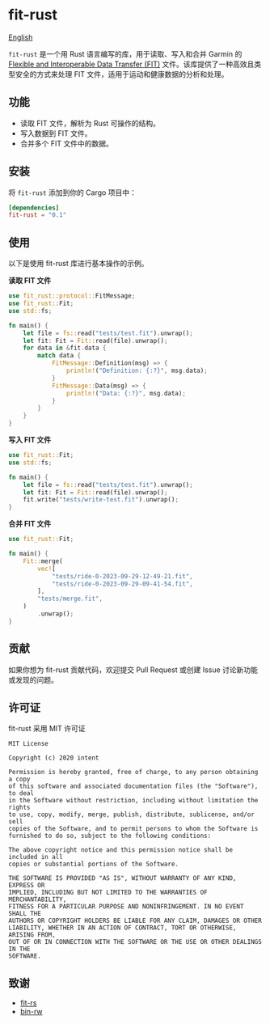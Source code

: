 # fit-rust

[English](./README_zh.md)

`fit-rust` 是一个用 Rust 语言编写的库，用于读取、写入和合并 Garmin 的 [Flexible and Interoperable Data Transfer (FIT)](https://developer.garmin.com/fit/protocol/) 文件。该库提供了一种高效且类型安全的方式来处理 FIT 文件，适用于运动和健康数据的分析和处理。

## 功能

- 读取 FIT 文件，解析为 Rust 可操作的结构。
- 写入数据到 FIT 文件。
- 合并多个 FIT 文件中的数据。

## 安装

将 `fit-rust` 添加到你的 Cargo 项目中：

```toml
[dependencies]
fit-rust = "0.1"
```

## 使用
以下是使用 fit-rust 库进行基本操作的示例。

**读取 FIT 文件**

```rust
use fit_rust::protocol::FitMessage;
use fit_rust::Fit;
use std::fs;

fn main() {
    let file = fs::read("tests/test.fit").unwrap();
    let fit: Fit = Fit::read(file).unwrap();
    for data in &fit.data {
        match data {
            FitMessage::Definition(msg) => {
                println!("Definition: {:?}", msg.data);
            }
            FitMessage::Data(msg) => {
                println!("Data: {:?}", msg.data);
            }
        }
    }
}
```

**写入 FIT 文件**
```rust
use fit_rust::Fit;
use std::fs;

fn main() {
    let file = fs::read("tests/test.fit").unwrap();
    let fit: Fit = Fit::read(file).unwrap();
    fit.write("tests/write-test.fit").unwrap();
}
```

**合并 FIT 文件**
```rust
use fit_rust::Fit;

fn main() {
    Fit::merge(
        vec![
            "tests/ride-0-2023-09-29-12-49-21.fit",
            "tests/ride-0-2023-09-29-09-41-54.fit",
        ],
        "tests/merge.fit",
    )
        .unwrap();
}
```

## 贡献

如果你想为 fit-rust 贡献代码，欢迎提交 Pull Request 或创建 Issue 讨论新功能或发现的问题。

## 许可证

fit-rust 采用 MIT 许可证

```text
MIT License

Copyright (c) 2020 intent

Permission is hereby granted, free of charge, to any person obtaining a copy
of this software and associated documentation files (the "Software"), to deal
in the Software without restriction, including without limitation the rights
to use, copy, modify, merge, publish, distribute, sublicense, and/or sell
copies of the Software, and to permit persons to whom the Software is
furnished to do so, subject to the following conditions:

The above copyright notice and this permission notice shall be included in all
copies or substantial portions of the Software.

THE SOFTWARE IS PROVIDED "AS IS", WITHOUT WARRANTY OF ANY KIND, EXPRESS OR
IMPLIED, INCLUDING BUT NOT LIMITED TO THE WARRANTIES OF MERCHANTABILITY,
FITNESS FOR A PARTICULAR PURPOSE AND NONINFRINGEMENT. IN NO EVENT SHALL THE
AUTHORS OR COPYRIGHT HOLDERS BE LIABLE FOR ANY CLAIM, DAMAGES OR OTHER
LIABILITY, WHETHER IN AN ACTION OF CONTRACT, TORT OR OTHERWISE, ARISING FROM,
OUT OF OR IN CONNECTION WITH THE SOFTWARE OR THE USE OR OTHER DEALINGS IN THE
SOFTWARE.
```
## 致谢

- [fit-rs](https://github.com/richardbrodie/fit-rs)
- [bin-rw](https://github.com/jam1garner/binrw)